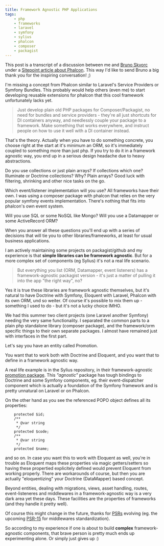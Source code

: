 ```yaml
---
title: Framework Agnostic PHP Applications
tags:
    - php
    - frameworks
    - laravel
    - symfony
    - sylius
    - phalcon
    - composer
    - packagist
---
```


This post is a transcript of a discussion between me and [Bruno Skvorc](https://www.sitepoint.com/author/bskvorc/) under a [Sitepoint article about Phalcon](https://www.sitepoint.com/up-and-running-with-the-fastest-php-framework-on-php7-in-5-mins/). This way I'd like to send Bruno a big thank you for the inspiring conversation! ;)

I'm missing a concept from Phalcon similar to Laravel's Service Providers or Symfony Bundles. This probably would help others (even me) to start developing reusable extensions for phalcon that this cool framework unfortunately lacks yet.

> Just develop plain old PHP packages for Composer/Packagist, no need for bundles and service providers - they're all just shortcuts for DI containers anyway, and needlessly couple your package to a framework. Make something that works everywhere, and instruct people on how to use it well with a DI container instead.

That's the theory. Actually when you have to do something concrete, you choose right at the start at it's minimum an ORM, so it's immediately coupled to something more than just php. If you try to do it in a framework agnostic way, you end up in a serious design headache due to heavy abstractions.

Do you use collections or just plain arrays? If collections which one? Illuminate or Doctrine collections? Why? Plain arrays? Good luck with filtering, shrinking and other nice tasks on the go.

Which event/listener implementation will you use? All frameworks have their own. I was using a composer package with phalcon that relies on the very popular symfony events implementation. There's nothing that fits into phalcon's own event system.

Will you use SQL or some NoSQL like Mongo? Will you use a Datamapper or some ActiveRecord ORM?

When you answer all these questions you'll end up with a series of decisions that will tie you to other libraries/frameworks, at least for usual business applications.

I am actively maintaining some projects on packagist/github and my experience is that **simple libraries can be framework agnostic**. But for a more complex set of components (eg Sylius) it's not a real life scenario.

> But everything you list (ORM, Datamapper, event listeners) has a framework-agnostic packagist version - it's just a matter of pulling it into the app "the right way", no?

Yes it is true these libraries are framework agnostic themselves, but it's natural to have Doctrine with Symfony, Eloquent with Laravel, Phalcon with its own ORM, und so weiter. Of course it's possible to mix them up - something I used to do - but it's not a lucky choice IMHO.

We had this summer two client projects (one Laravel another Symfony) needing the very same functionality. I separated the common parts to a plain php standalone library (composer package), and the framework/orm specific things to their own separate packages. I almost have remained just with interfaces in the first part.

Let's say you have an entity called Promotion.

You want that to work both with Doctrine and Eloquent, and you want that to define in a framework agnostic way.

A real life example is in the Sylius repository, in their framework-agnostic [promotion package](https://github.com/Sylius/Promotion/blob/master/Model/Promotion.php).
This _"agnostic"_ package has tough bindings to Doctrine and some Symfony components, eg. their event-dispatcher component which is actually a foundation of the Symfony framework and is pretty unnatural on Laravel or on Phalcon.

On the other hand as you see the referenced POPO object defines all its properties:

```
    protected $id;
    /**
     * @var string
     */
    protected $code;
    /**
     * @var string
     */
    protected $name;
```

and so on. In case you want this to work with Eloquent as well, you're in trouble as Eloquent maps these properties via magic getters/setters so having these propertied explicitely defined would prevent Eloquent from working properly. There are workarounds of course, but then you are actually "eloquentizing" your Doctrine (DataMapper) based concept.

Beyond entities, dealing with migrations, views, asset handling, routes, event-listeneres and middlewares in a framework-agnostic way is a very dark area yet these days. These facilities are the properties of frameworks (and they handle it pretty well).

Of course this might change in the future, thanks for [PSRs](http://www.php-fig.org/psr/) evolving (eg. the upcoming [PSR-15](https://github.com/php-fig/fig-standards/tree/master/proposed/http-middleware) for middlewares standardization).

So according to my experience if one is about to build **complex** framework-agnostic components, that brave person is pretty much ends up experimenting alone. Or simply just gives up :)